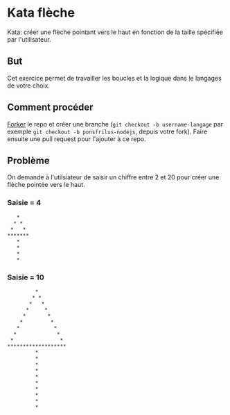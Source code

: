 # Kata flèche
Kata: créer une flèche pointant vers le haut en fonction de la taille spécifiée par l'utilisateur.

## But
Cet exercice permet de travailler les boucles et la logique dans le langages de votre choix.

## Comment procéder
[Forker](https://github.com/epfl-dojo/kata-fleche/#fork-destination-box) le repo et créer une branche (`git checkout -b username-langage` par exemple `git checkout -b ponsfrilus-nodejs`, depuis votre fork). Faire ensuite une pull request pour l'ajouter à ce repo.

## Problème
On demande à l'utilsiateur de saisir un chiffre entre 2 et 20 pour créer une flèche pointée vers le haut.

### Saisie = 4
```
   *   
  * *  
 *   * 
*******
   *   
   *   
   *   
   *   
```

### Saisie = 10
```
         *         
        * *        
       *   *       
      *     *      
     *       *     
    *         *    
   *           *   
  *             *  
 *               * 
*******************
         *         
         *         
         *         
         *         
         *         
         *         
         *         
         *         
         *         
         *          
```
